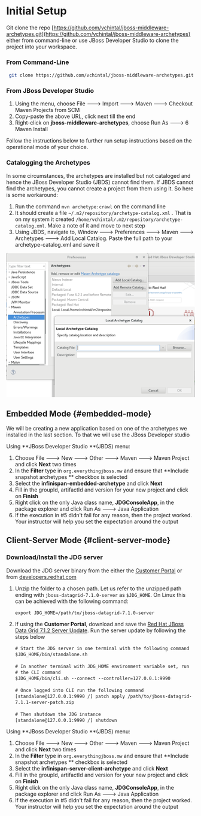 # Initial Setup

Git clone the repo [https://github.com/vchintal/jboss-middleware-archetypes.git](https://github.com/vchintal/jboss-middleware-archetypes) either from command-line or use JBoss Developer Studio to clone the project into your workspace.

### From Command-Line

```bash
 git clone https://github.com/vchintal/jboss-middleware-archetypes.git
```

### From JBoss Developer Studio

1. Using the menu, choose File 🡒 Import 🡒 Maven 🡒 Checkout Maven Projects from SCM
2. Copy-paste the above URL, click next till the end
3. Right-click on **jboss-middleware-archetypes**, choose Run As 🡒 6 Maven Install

Follow the instructions below to further run setup instructions based on the operational mode of your choice.

### Catalogging the Archetypes

In some circumstances, the archetypes are installed but not cataloged and hence the JBoss Developer Studio \(JBDS\) cannot find them. If JBDS cannot find the archetypes, you cannot create a project from them using it. So here is some workaround:

1. Run the command `mvn archetype:crawl` on the command line
2. It should create a file `~/.m2/repository/archetype-catalog.xml` . That is on my system it created `/home/vchintal/.m2/repository/archetype-catalog.xml`. Make a note of it and move to next step
3. Using JBDS, navigate to, Window 🡒 Preferences 🡒 Maven 🡒 Archetypes 🡒 Add Local Catalog. Paste the full path to your archetype-catalog.xml and save it

![](/assets/local-archetype.png)

## Embedded Mode {#embedded-mode}

We will be creating a new application based on one of the archetypes we installed in the last section. To that we will use the JBoss Developer studio

Using **JBoss Developer Studio **\(JBDS\) menu:

1. Choose File 🡒 New 🡒 Other 🡒 Maven 🡒 Maven Project and click **Next** two times
2. In the **Filter** type in `org.everythingjboss.mw` and ensure that **Include snapshot archetypes ** checkbox is selected
3. Select the **infinispan-embedded-archetype** and click **Next**
4. Fill in the groupId, artifactId and version for your new project and click on **Finish**
5. Right click on the only Java class name, **JDGConsoleApp**, in the package explorer and click Run As 🡒 Java Application
6. If the execution in \#5 didn't fail for any reason, then the project worked. Your instructor will help you set the expectation around the output

## Client-Server Mode {#client-server-mode}

### Download/Install the JDG server

Download the JDG server binary from the either the [Customer Portal](https://access.redhat.com/jbossnetwork/restricted/listSoftware.html?product=data.grid&downloadType=distributions) or from [developers.redhat.com](https://developers.redhat.com/download-manager/file/jboss-datagrid-7.1.0-server.zip)

1. Unzip the folder to a chosen path. Let us refer to the unzipped path ending with `jboss-datagrid-7.1.0-server` as `$JDG_HOME`. On Linux this can be achieved with the following command:

   ```
   export JDG_HOME=/path/to/jboss-datagrid-7.1.0-server
   ```

2. If using the **Customer Portal**, download and save the [Red Hat JBoss Data Grid 7.1.2 Server Update](https://access.redhat.com/jbossnetwork/restricted/softwareDownload.html?softwareId=56221). Run the server update by following the steps below

   ```
   # Start the JDG server in one terminal with the following command
   $JDG_HOME/bin/standalone.sh 

   # In another terminal with JDG_HOME environment variable set, run 
   # the CLI command 
   $JDG_HOME/bin/cli.sh --connect --controller=127.0.0.1:9990

   # Once logged into CLI run the following command
   [standalone@127.0.0.1:9990 /] patch apply /path/to/jboss-datagrid-7.1.1-server-patch.zip

   # Then shutdown the JDG instance 
   [standalone@127.0.0.1:9990 /] shutdown
   ```



Using **JBoss Developer Studio **\(JBDS\) menu:

1. Choose File 🡒 New 🡒 Other 🡒 Maven 🡒 Maven Project and click **Next** two times
2. In the **Filter** type in `org.everythingjboss.mw` and ensure that **Include snapshot archetypes ** checkbox is selected
3. Select the **infinispan-server-client-archetype** and click **Next**
4. Fill in the groupId, artifactId and version for your new project and click on **Finish**
5. Right click on the only Java class name, **JDGConsoleApp**, in the package explorer and click Run As 🡒 Java Application
6. If the execution in \#5 didn't fail for any reason, then the project worked. Your instructor will help you set the expectation around the output




